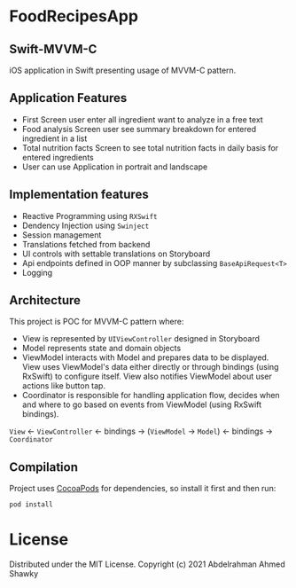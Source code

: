 # FoodRecipesApp

## Swift-MVVM-C
iOS application in Swift presenting usage of MVVM-C pattern.

## Application Features
- First Screen user enter all ingredient want to analyze in a free text
- Food analysis Screen user see summary breakdown for entered ingredient in a list
- Total nutrition facts Screen to see total nutrition facts in daily basis for entered ingredients
- User can use Application in portrait and landscape  

## Implementation features
- Reactive Programming using `RXSwift`
- Dendency Injection using `Swinject`
- Session management
- Translations fetched from backend
- UI controls with settable translations on Storyboard
- Api endpoints defined in OOP manner by subclassing `BaseApiRequest<T>`
- Logging

## Architecture
This project is POC for MVVM-C pattern where:
- View is represented by `UIViewController` designed in Storyboard
- Model represents state and domain objects
- ViewModel interacts with Model and prepares data to be displayed. View uses ViewModel's data either directly or through bindings (using RxSwift) to configure itself. View also notifies ViewModel about user actions like button tap.
- Coordinator is responsible for handling application flow, decides when and where to go based on events from ViewModel (using RxSwift bindings).

`View` <- `ViewController` <- bindings -> (`ViewModel` -> `Model`) <- bindings -> `Coordinator`


## Compilation
Project uses [CocoaPods](https://cocoapods.org) for dependencies, so install it first and then run:

    pod install
    
# License
Distributed under the MIT License. Copyright (c) 2021 Abdelrahman Ahmed Shawky

